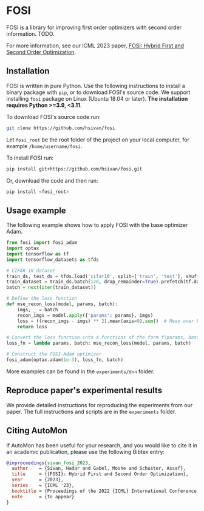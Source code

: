 # FOSI

FOSI is a library for improving first order optimizers with second order information.
TODO.

For more information, see our ICML 2023 paper, [FOSI: Hybrid First and Second Order Optimization](TODO).

## Installation

FOSI is written in pure Python.
Use the following instructions to install a
binary package with `pip`, or to download FOSI's source code.
We support installing `fosi` package on Linux (Ubuntu 18.04 or later).
**The installation requires Python >=3.9, <3.11**.

To download FOSI's source code run:
```bash
git clone https://github.com/hsivan/fosi
```
Let `fosi_root` be the root folder of the project on your local computer, for example `/home/username/fosi`.

To install FOSI run:
```bash
pip install git+https://github.com/hsivan/fosi.git
```
Or, download the code and then run:
```bash
pip install <fosi_root>
```

## Usage example

The following example shows how to apply FOSI with the base optimizer Adam.

```python
from fosi import fosi_adam
import optax
import tensorflow as tf
import tensorflow_datasets as tfds

# CIFAR-10 dataset
train_ds, test_ds = tfds.load('cifar10', split=['train', 'test'], shuffle_files=True)
train_dataset = train_ds.batch(128, drop_remainder=True).prefetch(tf.data.AUTOTUNE)
batch = next(iter(train_dataset))

# Define the loss function
def mse_recon_loss(model, params, batch):
    imgs, _ = batch
    recon_imgs = model.apply({'params': params}, imgs)
    loss = ((recon_imgs - imgs) ** 2).mean(axis=0).sum()  # Mean over batch, sum over pixels
    return loss

# Convert the loss function into a functions of the form f(params, batch)
loss_fn = lambda params, batch: mse_recon_loss(model, params, batch)

# Construct the FOSI-Adam optimizer
fosi_adam(optax.adam(1e-3), loss_fn, batch)
```

More examples can be found in the `experiments/dnn` folder.

## Reproduce paper's experimental results

We provide detailed instructions for reproducing the experiments from our paper.
The full instructions and scripts are in the `experiments` folder.

## Citing AutoMon

If AutoMon has been useful for your research, and you would like to cite it in an academic
publication, please use the following Bibtex entry:
```bibtex
@inproceedings{sivan_fosi_2023,
  author    = {Sivan, Hadar and Gabel, Moshe and Schuster, Assaf},
  title     = {{FOSI}: Hybrid First and Second Order Optimization},
  year      = {2023},
  series    = {ICML '23},
  booktitle = {Proceedings of the 2022 {ICML} International Conference on Machine Learning},
  note      = {to appear}
}
```
